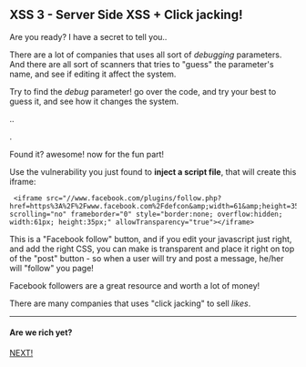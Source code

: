XSS 3 - Server Side XSS + Click jacking!
--------------------------------------

Are you ready? I have a secret to tell you..

There are a lot of companies that uses all sort of *debugging* parameters.
And there are all sort of scanners that tries to "guess" the parameter's name, and see if editing it affect the system.

Try to find the *debug* parameter! go over the code, and try your best to guess it, and see how it changes the system.

.. 

.

Found it? awesome! now for the fun part!

Use the vulnerability you just found to **inject a script file**, that will create this iframe:


```
 <iframe src="//www.facebook.com/plugins/follow.php?href=https%3A%2F%2Fwww.facebook.com%2Fdefcon&amp;width=61&amp;height=35&amp;colorscheme=light&amp;layout=button&amp;show_faces=false" scrolling="no" frameborder="0" style="border:none; overflow:hidden; width:61px; height:35px;" allowTransparency="true"></iframe>
```
This is a "Facebook follow" button, and if you edit your javascript just right, and add the right CSS, you can make is transparent and place it right on top of the "post" button - so when a user will try and post a message, he/her will "follow" you page!

Facebook followers are a great resource and worth a lot of money!

There are many companies that uses "click jacking" to sell *likes*.


- - - 
#### Are we rich yet?
[NEXT!](02-XSS.md)